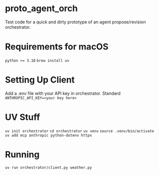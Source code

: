# proto_agent_orch
Test code for a quick and dirty prototype of an agent propose/revision orchestrator.

# Requirements for macOS
`python >= 3.10`
`brew install uv`

# Setting Up Client
Add a .env file with your API key in orchestrator.  Standard `ANTHROPIC_API_KEY=<your key here>`

# UV Stuff
`uv init orchestrator`
`cd orchestrator`
`uv venv`
`source .venv/bin/activate`
`uv add mcp anthropic python-dotenv httpx`

# Running
`uv run orchestrator/client.py weather.py`